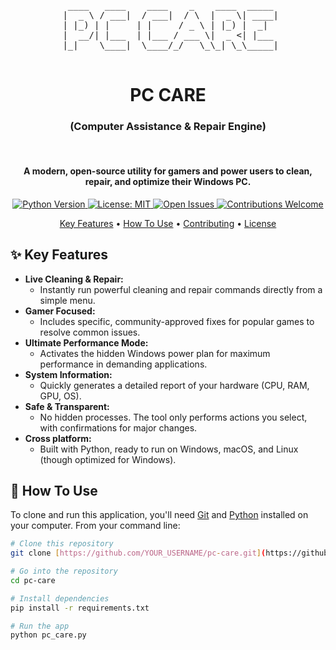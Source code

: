 <div align="center">
<pre>
  ____   ____    ____    _    ____  _____ 
 |  _ \ / ___|  / ___|  / \  |  _ \| ____|
 | |_) | |     | |     / _ \ | |_) |  _|  
 |  __/| |___  | |___ / ___ \|  _ <| |___ 
 |_|    \____|  \____/_/   \_\_| \_\_____|
                                                                                  
</pre>
  <h1>PC CARE</h1>
  <h3>(Computer Assistance & Repair Engine)</h3>
  <br>
</div>
<h4 align="center">A modern, open-source utility for gamers and power users to clean, repair, and optimize their Windows PC.</h4>

<p align="center">
  <a href="https://www.python.org/">
    <img src="https://img.shields.io/badge/python-3.7+-blue.svg" alt="Python Version">
  </a>
  <a href="https://github.com/thatguyblaze/pc-care/blob/main/LICENSE">
    <img src="https://img.shields.io/badge/License-MIT-yellow.svg" alt="License: MIT">
  </a>
  <a href="https://github.com/thatguyblaze/pc-care/issues">
    <img src="https://img.shields.io/github/issues/YOUR_USERNAME/pc-care" alt="Open Issues">
  </a>
  <a href="https://github.com/thatguyblaze/pc-care/graphs/contributors">
    <img src="https://img.shields.io/badge/contributions-welcome-brightgreen.svg?style=flat" alt="Contributions Welcome">
  </a>
</p>

<p align="center">
  <a href="#-key-features">Key Features</a> •
  <a href="#-how-to-use">How To Use</a> •
  <a href="#-contributing">Contributing</a> •
  <a href="#-license">License</a>
</p>

## ✨ Key Features

-   **Live Cleaning & Repair:**
    -   Instantly run powerful cleaning and repair commands directly from a simple menu.
-   **Gamer Focused:**
    -   Includes specific, community-approved fixes for popular games to resolve common issues.
-   **Ultimate Performance Mode:**
    -   Activates the hidden Windows power plan for maximum performance in demanding applications.
-   **System Information:**
    -   Quickly generates a detailed report of your hardware (CPU, RAM, GPU, OS).
-   **Safe & Transparent:**
    -   No hidden processes. The tool only performs actions you select, with confirmations for major changes.
-   **Cross platform:**
    -   Built with Python, ready to run on Windows, macOS, and Linux (though optimized for Windows).

## 🚀 How To Use

To clone and run this application, you'll need [Git](https://git-scm.com) and [Python](https://www.python.org/downloads/) installed on your computer. From your command line:

```bash
# Clone this repository
git clone [https://github.com/YOUR_USERNAME/pc-care.git](https://github.com/YOUR_USERNAME/pc-care.git)

# Go into the repository
cd pc-care

# Install dependencies
pip install -r requirements.txt

# Run the app
python pc_care.py
